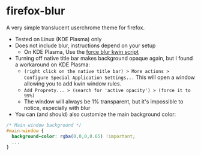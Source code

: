 # firefox-blur
A very simple translucent userchrome theme for firefox.

- Tested on Linux (KDE Plasma) only
- Does not include blur, instructions depend on your setup
  - On KDE Plasma, Use the [force blur kwin script](https://store.kde.org/p/1294604/)
- Turning off native title bar makes background opaque again, but I found a workaround on KDE Plasma:
  - `(right click on the native title bar) > More actions > Configure Special Application Settings...` This will open a window allowing you to add kwin window rules.
  - `Add Proprety... > (search for 'active opacity') > (force it to 99%)`
  - The window will always be 1% transparent, but it's impossible to notice, especially with blur
- You can (and should) also customize the main background color:
```css
/* Main window background */
#main-window {
  background-color: rgba(0,0,0,0.65) !important;
  ...
}
```
